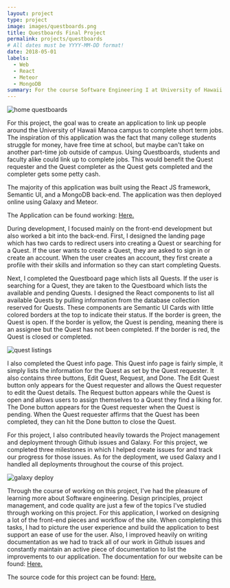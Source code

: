 ```yaml
---
layout: project
type: project
image: images/questboards.png
title: Questboards Final Project
permalink: projects/questboards
# All dates must be YYYY-MM-DD format!
date: 2018-05-01
labels:
  - Web
  - React
  - Meteor
  - MongoDB
summary: For the course Software Engineering I at University of Hawaii at Manoa, I completed a project for helping connect users around the university campus to complete short-term jobs.
---
```


<img class="ui image" src="../images/Homepage.png" alt="home questboards" style="margin:0 auto; display: block">

For this project, the goal was to create an application to link up people around the University of Hawaii Manoa campus to complete short term jobs. The inspiration of this application was the fact that many college students struggle for money, have free time at school, but maybe can't take on another part-time job outside of campus. Using Questboards, students and faculty alike could link up to complete jobs. This would benefit the Quest requester and the Quest completer as the Quest gets completed and the completer gets some petty cash.

The majority of this application was built using the React JS framework, Semantic UI, and a MongoDB back-end. The application was then deployed online using Galaxy and Meteor.

The Application can be found working: [Here.](https://questboards.meteorapp.com)

During development, I focused mainly on the front-end development but also worked a bit into the back-end. First, I designed the landing page which has two cards to redirect users into creating a Quest or searching for a Quest. If the user wants to create a Quest, they are asked to sign in or create an account. When the user creates an account, they first create a profile with their skills and information so they can start completing Quests.

Next, I completed the Questboard page which lists all Quests. If the user is searching for a Quest, they are taken to the Questboard which lists the available and pending Quests. I designed the React components to list all available Quests by pulling information from the database collection reserved for Quests. These components are Semantic UI Cards with little colored borders at the top to indicate their status. If the border is green, the Quest is open. If the border is yellow, the Quest is pending, meaning there is an assignee but the Quest has not been completed. If the border is red, the Quest is closed or completed.

<img class="ui image" src="../images/listing.png" alt="quest listings" style="margin:0 auto; display: block">

I also completed the Quest info page. This Quest info page is fairly simple, it simply lists the information for the Quest as set by the Quest requester. It also contains three buttons, Edit Quest, Request, and Done. The Edit Quest button only appears for the Quest requester and allows the Quest requester to edit the Quest details. The Request button appears while the Quest is open and allows users to assign themselves to a Quest they find a liking for. The Done button appears for the Quest requester when the Quest is pending. When the Quest requester affirms that the Quest has been completed, they can hit the Done button to close the Quest.

For this project, I also contributed heavily towards the Project management and deployment through Github issues and Galaxy. For this project, we completed three milestones in which I helped create issues for and track our progress for those issues. As for the deployment, we used Galaxy and I handled all deployments throughout the course of this project.

<img class="ui image" src="../images/deploy.png" alt="galaxy deploy" style="margin:0 auto; display: block">

Through the course of working on this project, I've had the pleasure of learning more about Software engineering. Design principles, project management, and code quality are just a few of the topics I've studied through working on this project. For this application, I worked on designing a lot of the front-end pieces and workflow of the site. When completing this tasks, I had to picture the user experience and build the application to best support an ease of use for the user. Also, I improved heavily on writing documentation as we had to track all of our work in Github issues and constantly maintain an active piece of documentation to list the improvements to our application. The documentation for our website can be found: [Here.](https://the-artists.github.io)

The source code for this project can be found: [Here.](https://github.com/the-artists/quest-boards)

